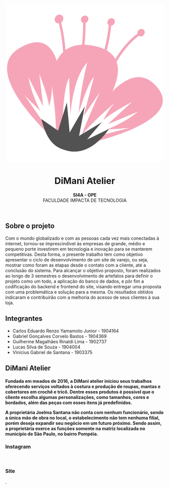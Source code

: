 <div align="center"><img src="static/images/LOGO_NAVBAR.png"></div>
<h1 align="center">DiMani Atelier</h1>
<p align="center"><strong>SI4A - OPE</strong>
<br>FACULDADE IMPACTA DE TECNOLOGIA</p>
<br/>

<h2>Sobre o projeto</h2>

Com o mundo globalizado e com as pessoas cada vez mais conectadas à internet, tornou-se imprescindível às empresas de grande, médio e pequeno porte investirem em tecnologia e inovação para se manterem competitivas. Desta forma, o presente trabalho tem como objetivo apresentar o ciclo de desenvolvimento de um site de varejo, ou seja, mostrar como foram as etapas desde o contato com a cliente, até a conclusão do sistema. Para alcançar o objetivo proposto, foram realizados ao longo de 3 semestres o desenvolvimento de artefatos para definir o projeto como um todo, a aplicação do banco de dados, e pôr fim a codificação do backend e frontend do site, visando entregar uma proposta com uma problemática e solução para a mesma. Os resultados obtidos indicaram e contribuirão com a melhoria do acesso de seus clientes à sua loja.

<h2>Integrantes</h2>

- Carlos Eduardo Renzo Yamamoto Junior - 1904164
- Gabriel Gonçalves Corvelo Bastos - 1904369
- Guilherme Magalhães Rinaldi Lima - 1902737
- Lucas Silva de Souza - 1904004
- Vinícius Gabriel de Santana - 1903375

<h2>DiMani Atelier</h2>

<h4>Fundada em meados de 2016, a DiMani atelier iniciou seus trabalhos oferecendo serviços voltados à costura e produção de roupas, mantas e cobertores em crochê e tricô. Dentre esses produtos é possível que o cliente escolha algumas personalizações, como tamanhos, cores e bordados, além das peças com esses itens já predefinidos. 

A proprietária Joelma Santana não conta com nenhum funcionário, sendo a única mão de obra no local, o estabelecimento não tem nenhuma filial, porém deseja expandir seu negócio em um futuro próximo. Sendo assim, a proprietária exerce as funções somente na matriz localizada no município de São Paulo, no bairro Pompéia.</h4>

<h3 href="https://www.instagram.com/di_mani_atelier/">Instagram</h3></br>
<h3 href="https://dimaniatelier.pythonanywhere.com/">Site</h3>.
